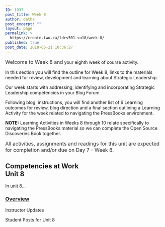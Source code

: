 ```yaml
---
ID: 1937
post_title: Week 8
author: datha
post_excerpt: ""
layout: page
permalink: >
  https://create.twu.ca/ldrs501-su18/week-8/
published: true
post_date: 2018-05-21 10:36:27
---
```

<span style="float: none;background-color: transparent;color: #333333;cursor: text;font-family: -apple-system,BlinkMacSystemFont,'Segoe UI',Roboto,Oxygen-Sans,Ubuntu,Cantarell,'Helvetica Neue',sans-serif;font-size: 16px;font-style: normal;font-variant: normal;font-weight: 400;letter-spacing: normal;text-align: left;text-decoration: none;text-indent: 0px">Welcome to Week 8 and</span> your eighth week of course activity.

In this section you will find the outline for Week 8, links to the materials needed for review, development and learning about Strategic Leadership.

Our week starts with addressing, identifying and incorporating Strategic Leadership competencies in your Blog Forum.

Following blog  instructions, you will find another list of 6 Learning outcomes for review, blog direction and a final section outlining a Learning Activity for the week related to navigating the PressBooks environment.

<strong>NOTE:</strong> Learning Activities in Weeks 8 through 10 relate specifically to navigating the PressBooks material so we can complete the Open Source Discoveries Book together.

<span style="float: none;background-color: transparent;color: #333333;cursor: text;font-family: -apple-system,BlinkMacSystemFont,'Segoe UI',Roboto,Oxygen-Sans,Ubuntu,Cantarell,'Helvetica Neue',sans-serif;font-size: 16px;font-style: normal;font-variant: normal;font-weight: 400;letter-spacing: normal;text-align: left;text-decoration: none;text-indent: 0px">All activities, assignments and readings for this unit are expected for completion and/or due on Day 7 - Week 8.</span>

<!--themify_builder_static--><h2>Competencies at Work<br/>Unit 8</h2>
 <p>In unit 8&#8230;</p>

 <a href="https://create.twu.ca/ldrs501-su18/unit-8/" >

 </a>
 <h3><a href="https://create.twu.ca/ldrs501-su18/unit-8/">Overview</a></h3>


 Instructor Updates

 Student Posts for Unit 8<!--/themify_builder_static-->
